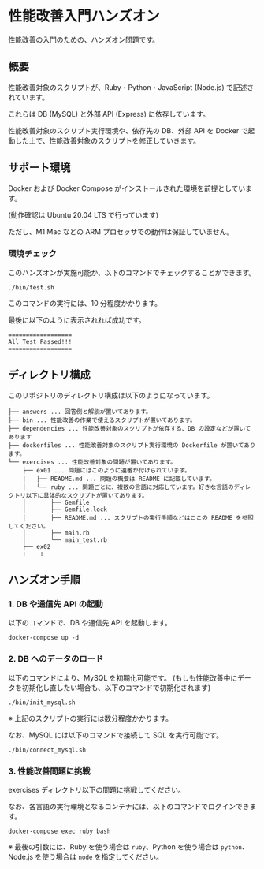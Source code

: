 # 性能改善入門ハンズオン

性能改善の入門のための、ハンズオン問題です。

## 概要

性能改善対象のスクリプトが、Ruby・Python・JavaScript (Node.js) で記述されています。

これらは DB (MySQL) と外部 API (Express) に依存しています。

性能改善対象のスクリプト実行環境や、依存先の DB、外部 API を Docker で起動した上で、性能改善対象のスクリプトを修正していきます。

## サポート環境

Docker および Docker Compose がインストールされた環境を前提としています。

(動作確認は Ubuntu 20.04 LTS で行っています)

ただし、M1 Mac などの ARM プロセッサでの動作は保証していません。

### 環境チェック

このハンズオンが実施可能か、以下のコマンドでチェックすることができます。

```console
./bin/test.sh
```

このコマンドの実行には、10 分程度かかります。

最後に以下のように表示されれば成功です。

```console
==================
All Test Passed!!!
==================
```

## ディレクトリ構成

このリポジトリのディレクトリ構成は以下のようになっています。

```
├── answers ... 回答例と解説が置いてあります。
├── bin ... 性能改善の作業で使えるスクリプトが置いてあります。
├── dependencies ... 性能改善対象のスクリプトが依存する、DB の設定などが置いてあります
├── dockerfiles ... 性能改善対象のスクリプト実行環境の Dockerfile が置いてあります。
└── exercises ... 性能改善対象の問題が置いてあります。
    ├── ex01 ... 問題にはこのように連番が付けられています。
    │   ├── README.md ... 問題の概要は README に記載しています。
    │   └── ruby ... 問題ごとに、複数の言語に対応しています。好きな言語のディレクトリ以下に具体的なスクリプトが置いてあります。
    │       ├── Gemfile
    │       ├── Gemfile.lock
    │       ├── README.md ... スクリプトの実行手順などはここの README を参照してください。
    │       ├── main.rb
    │       └── main_test.rb
    ├── ex02
    :    :
```

## ハンズオン手順

### 1. DB や通信先 API の起動

以下のコマンドで、DB や通信先 API を起動します。

```console
docker-compose up -d
```

### 2. DB へのデータのロード

以下のコマンドにより、MySQL を初期化可能です。
(もしも性能改善中にデータを初期化し直したい場合も、以下のコマンドで初期化されます)

```console
./bin/init_mysql.sh
```

※ 上記のスクリプトの実行には数分程度かかります。

なお、MySQL には以下のコマンドで接続して SQL を実行可能です。

```console
./bin/connect_mysql.sh
```

### 3. 性能改善問題に挑戦

exercises ディレクトリ以下の問題に挑戦してください。

なお、各言語の実行環境となるコンテナには、以下のコマンドでログインできます。

```console
docker-compose exec ruby bash
```

※ 最後の引数には、Ruby を使う場合は `ruby`、Python を使う場合は `python`、Node.js を使う場合は `node` を指定してください。
